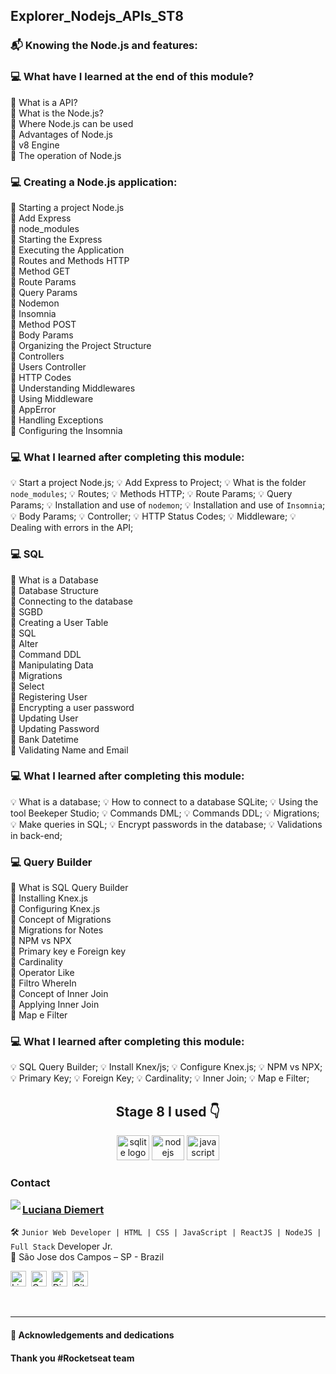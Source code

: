 ## Explorer_Nodejs_APIs_ST8


### 📬 Knowing the Node.js and features:
### 💻 What have I learned at the end of this module?

🚀 What is a API? </br>
🚀 What is the Node.js? </br>
🚀 Where Node.js can be used </br>
🚀 Advantages of Node.js </br>
🚀 v8 Engine </br>
🚀 The operation of Node.js

### 💻 Creating a Node.js application:

🚀 Starting a project Node.js </br>
🚀 Add Express </br>
🚀 node_modules </br>
🚀 Starting the Express </br>
🚀 Executing the Application </br>
🚀 Routes and Methods HTTP </br>
🚀 Method GET </br>
🚀 Route Params </br>
🚀 Query Params </br>
🚀 Nodemon </br>
🚀 Insomnia </br>
🚀 Method POST </br>
🚀 Body Params </br>
🚀 Organizing the Project Structure </br>
🚀 Controllers </br>
🚀 Users Controller </br>
🚀 HTTP Codes </br>
🚀 Understanding Middlewares </br>
🚀 Using Middleware </br>
🚀 AppError </br>
🚀 Handling Exceptions </br>
🚀 Configuring the Insomnia


### 💻  What I learned after completing this module:

💡 Start a project Node.js;
💡 Add Express to Project;
💡 What is the folder `node_modules`;
💡 Routes;
💡 Methods HTTP;
💡 Route Params;
💡 Query Params;
💡 Installation and use of `nodemon`;
💡 Installation and use of `Insomnia`;
💡 Body Params;
💡 Controller;
💡 HTTP Status Codes;
💡 Middleware;
💡 Dealing with errors in the API;


###  💻 SQL

🚀 What is a Database </br>
🚀 Database Structure </br>
🚀 Connecting to the database </br>
🚀 SGBD </br>
🚀 Creating a User Table </br>
🚀 SQL </br>
🚀 Alter </br>
🚀 Command DDL </br>
🚀 Manipulating Data </br>
🚀 Migrations </br>
🚀 Select </br>
🚀 Registering User </br>
🚀 Encrypting a user password </br>
🚀 Updating User </br>
🚀 Updating Password </br>
🚀 Bank Datetime </br>
🚀 Validating Name and Email

### 💻  What I learned after completing this module:

💡 What is a database;
💡 How to connect to a database SQLite;
💡 Using the tool Beekeper Studio;
💡 Commands DML;
💡 Commands DDL;
💡 Migrations;
💡 Make queries in SQL;
💡 Encrypt passwords in the database;
💡 Validations in back-end;


### 💻 Query Builder

🚀 What is SQL Query Builder </br>
🚀 Installing Knex.js </br>
🚀 Configuring Knex.js </br>
🚀 Concept of Migrations </br>
🚀 Migrations for Notes </br>
🚀 NPM vs NPX </br>
🚀 Primary key e Foreign key </br>
🚀 Cardinality </br>
🚀 Operator Like </br>
🚀 Filtro WhereIn </br>
🚀 Concept of Inner Join </br>
🚀 Applying Inner Join </br>
🚀 Map e Filter

### 💻  What I learned after completing this module:

💡 SQL Query Builder;
💡 Install Knex/js;
💡 Configure Knex.js;
💡 NPM vs NPX;
💡 Primary Key;
💡 Foreign Key;
💡 Cardinality;
💡 Inner Join;
💡 Map e Filter;


<h2 align="center">Stage 8 I used 👇</h2>

<div align="center">

<img src="https://cdn.jsdelivr.net/gh/devicons/devicon/icons/sqlite/sqlite-original-wordmark.svg" height="40" width="52" alt="sqlite logo" />
<img src="https://cdn.jsdelivr.net/gh/devicons/devicon/icons/nodejs/nodejs-original.svg" height="40" width="52" alt="nodejs logo" />
<img src="https://cdn.jsdelivr.net/gh/devicons/devicon/icons/javascript/javascript-original.svg" height="40" width="52" alt="javascript logo" />

</div>


### Contact

<img align="left" src="https://www.github.com/ludiemert.png?size=150">

### [**Luciana Diemert**](https://github.com/ludiemert)

🛠 `Junior Web Developer | HTML | CSS | JavaScript | ReactJS | NodeJS | Full Stack` Developer Jr. <br>
📍 São Jose dos Campos – SP - Brazil

<a href="https://www.linkedin.com/in/lucianadiemert" target="_blank"><img src="https://img.shields.io/badge/LinkedIn-0077B5?style=flat&logo=linkedin&logoColor=white" alt="LinkedIn Badge" height="25"></a>&nbsp;
<a href="mailto:lucianadiemert@gmail.com" target="_blank"><img src="https://img.shields.io/badge/Gmail-D14836?style=flat&logo=gmail&logoColor=white" alt="Gmail Badge" height="25"></a>&nbsp;
<a href="#"><img src="https://img.shields.io/badge/Discord-%237289DA.svg?logo=discord&logoColor=white" title="LuDiem#0654" alt="Discord Badge" height="25"></a>&nbsp;
<a href="https://www.github.com/ludiemert" target="_blank"><img src="https://img.shields.io/badge/GitHub-100000?style=flat&logo=github&logoColor=white" alt="GitHub Badge" height="25"></a>&nbsp;

<br clear="left"/>


------------------

#### 🎁 Acknowledgements and dedications

#### Thank you #Rocketseat team

